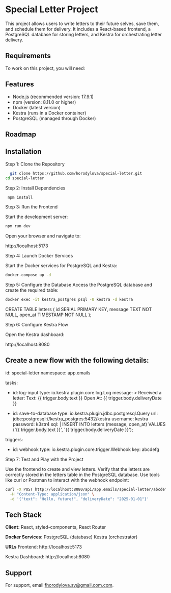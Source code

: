 
# Special Letter Project

This project allows users to write letters to their future selves, save them, and schedule them for delivery. It includes a React-based frontend, a PostgreSQL database for storing letters, and Kestra for orchestrating letter delivery.


## Requirements

To work on this project, you will need:
## Features

- Node.js (recommended version: 17.9.1)
- npm (version: 8.11.0 or higher)
- Docker (latest version)
- Kestra (runs in a Docker container)
- PostgreSQL (managed through Docker)

## Roadmap

 


## Installation

Step 1: Clone the Repository

```bash
  git clone https://github.com/horodylova/special-letter.git
cd special-letter
```

Step 2: Install Dependencies

```bash
 npm install
```

Step 3: Run the Frontend

Start the development server:

``` bash 
npm run dev
```

Open your browser and navigate to:

http://localhost:5173

Step 4: Launch Docker Services

Start the Docker services for PostgreSQL and Kestra:

```bash 
docker-compose up -d
```
Step 5: Configure the Database
Access the PostgreSQL database and create the required table:

```bash 
docker exec -it kestra_postgres psql -U kestra -d kestra
```

CREATE TABLE letters (
  id SERIAL PRIMARY KEY,
  message TEXT NOT NULL,
  open_at TIMESTAMP NOT NULL
);

Step 6: Configure Kestra Flow

Open the Kestra dashboard:
 
http://localhost:8080


## Create a new flow with the following details:

 id: special-letter
namespace: app.emails

tasks:
  - id: log-input
    type: io.kestra.plugin.core.log.Log
    message: >
      Received a letter:
      Text: {{ trigger.body.text }}
      Open At: {{ trigger.body.deliveryDate }}

  - id: save-to-database
    type: io.kestra.plugin.jdbc.postgresql.Query
    url: jdbc:postgresql://kestra_postgres:5432/kestra
    username: kestra
    password: k3str4
    sql: |
      INSERT INTO letters (message, open_at) VALUES ('{{ trigger.body.text }}', '{{ trigger.body.deliveryDate }}');

triggers:
  - id: webhook
    type: io.kestra.plugin.core.trigger.Webhook
    key: abcdefg

Step 7: Test and Play with the Project

Use the frontend to create and view letters.
Verify that the letters are correctly stored in the letters table in the PostgreSQL database.
Use tools like curl or Postman to interact with the webhook endpoint:
 
```bash 
curl -X POST http://localhost:8080/api/app.emails/special-letter/abcdefg \
  -H "Content-Type: application/json" \
  -d '{"text": "Hello, future!", "deliveryDate": "2025-01-01"}'
```


## Tech Stack

**Client:** React, styled-components, React Router

**Docker
Services:** PostgreSQL (database)
Kestra (orchestrator)

**URLs**
Frontend: http://localhost:5173

Kestra Dashboard: http://localhost:8080
## Support

For support, email fhorodylova.sv@gmail.com.com.

